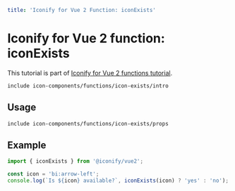 ```yaml
title: 'Iconify for Vue 2 Function: iconExists'
```

# Iconify for Vue 2 function: iconExists

This tutorial is part of [Iconify for Vue 2 functions tutorial](./index.md#functions).

`include icon-components/functions/icon-exists/intro`

## Usage

`include icon-components/functions/icon-exists/props`

## Example

```js
import { iconExists } from '@iconify/vue2';

const icon = 'bi:arrow-left';
console.log(`Is ${icon} available?`, iconExists(icon) ? 'yes' : 'no');
```
